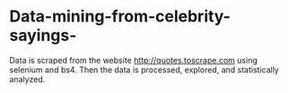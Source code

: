 # Data-mining-from-celebrity-sayings-

Data is scraped from the website http://quotes.toscrape.com using selenium and bs4. Then the data is processed, explored, and statistically analyzed.
